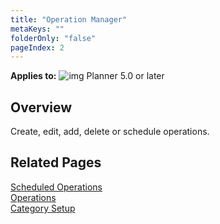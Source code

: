 ```yaml
---
title: "Operation Manager"
metaKeys: ""
folderOnly: "false"
pageIndex: 2
---
```

**Applies to:** ![img](https://profitbasedocs.blob.core.windows.net/icons/yes-icon.png) Planner 5.0 or later

## Overview
Create, edit, add, delete or schedule operations.

## Related Pages
[Scheduled Operations](operation-manager/ScheduledOperations)  
[Operations](operation-manager/Operations)  
[Category Setup](operation-manager/CategorySetup)
